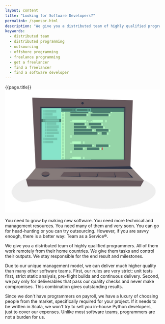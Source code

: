 ```yaml
---
layout: content
title: "Looking for Software Developers?"
permalink: /sponsor.html
description: "We give you a distributed team of highly qualified programmers managed by us"
keywords:
  - distributed team
  - distributed programming
  - outsourcing
  - offshore programming
  - freelance programming
  - get a freelancer
  - find a freelancer
  - find a software developer
---
```


<div class="left">
    {{page.title}}
    <img src="images/image.png">
</div>
<div class="right">
    <p>
        You need to grow by making new software. You need more technical and management
        resources. You need many of them and very soon. You can go for head-hunting or
        you can try outsourcing. However, if you are savvy enough, there is a better
        way: Team as a Service&reg;.
    </p>
    <p>
        We give you a distributed team of highly qualified programmers. All of them work
        remotely from their home countries. We give them tasks and control their
        outputs. We stay responsible for the end result and milestones.
    </p>
    <p>
        Due to our unique management model, we can deliver much higher quality than many
        other software teams. First, our rules are very strict: unit tests first, strict
        static analysis, pre-flight builds and continuous delivery. Second, we pay only
        for deliverables that pass our quality checks and never make compromises. This
        combination gives outstanding results.
    </p>
    <p>
        Since we don't have programmers on payroll, we have a luxury of choosing people
        from the market, specifically required for your project. If it needs to be
        written in Scala, we won't try to sell you in-house Python developers, just
        to cover our expenses. Unlike most software teams, programmers are not a burden
        for us.
    </p>
</div>